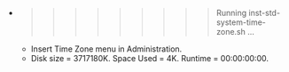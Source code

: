 * >>>>>>>>> Running inst-std-system-time-zone.sh ...
  * Insert Time Zone menu in Administration.
  * Disk size = 3717180K. Space Used = 4K. Runtime = 00:00:00:00.
